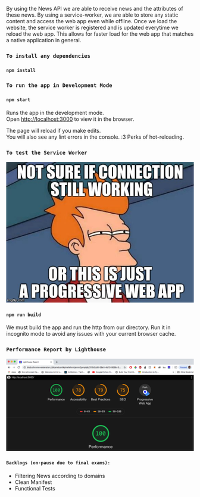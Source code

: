 By using the News API we are able to receive news and the attributes of these news. 
By using a service-worker, we are able to store any static content and access the web app even while offline. Once we load the website, the service worker is registered and is updated everytime we reload the web app. This allows for faster load for the web app that matches a native application in general.

### `To install any dependencies`
#### `npm install`

### `To run the app in Development Mode`
#### `npm start`

Runs the app in the development mode.<br>
Open [http://localhost:3000](http://localhost:3000) to view it in the browser.

The page will reload if you make edits.<br>
You will also see any lint errors in the console. :3
Perks of hot-reloading.

### `To test the Service Worker`
![](servicemem.jpeg) 

#### `npm run build`

We must build the app and run the http from our directory. 
Run it in incognito mode to avoid any issues with your current browser cache.


### `Performance Report by Lighthouse`
![](performancetest.png)

#### `Backlogs (on-pause due to final exams):`
 - Filtering News according to domains
 - Clean Manifest
 - Functional Tests
